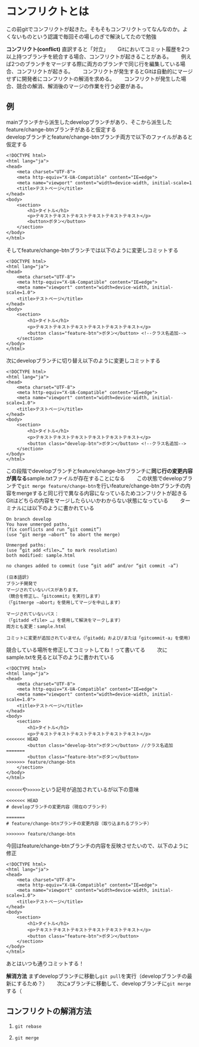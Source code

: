 # コンフリクトとは
この前gitでコンフリクトが起きた。そもそもコンフリクトってなんなのか。よくないものという認識で毎回その場しのぎで解決してたので勉強　　

**コンフリクト(conflict)**
直訳すると「対立」　　
Gitにおいてコミット履歴を2つ以上持つブランチを統合する場合、コンフリクトが起きることがある。　　
例えば2つのブランチをマージする際に両方のブランチで同じ行を編集している場合、コンフリクトが起きる。　　
コンフリクトが発生するとGitは自動的にマージせずに開発者にコンフリクトの解消を求める。　　
コンフリクトが発生した場合、競合の解消、解消後のマージの作業を行う必要がある。　　
## 例
mainブランチから派生したdevelopブランチがあり、そこから派生したfeature/change-btnブランチがあると仮定する  
developブランチとfeature/change-btnブランチ両方で以下のファイルがあると仮定する
```html:sample.txt
<!DOCTYPE html>
<html lang="ja">
<head>
    <meta charset="UTF-8">
    <meta http-equiv="X-UA-Compatible" content="IE=edge">
    <meta name="viewport" content="width=device-width, initial-scale=1.0">
    <title>テストページ</title>
</head>
<body>
    <section>
        <h1>タイトル</h1>
        <p>テキストテキストテキストテキストテキストテキスト</p>
        <button>ボタン</button>
    </section>
</body>
</html>
```
そしてfeature/change-btnブランチでは以下のように変更しコミットする
```html:sample.txt(feature/change-btnブランチ)
<!DOCTYPE html>
<html lang="ja">
<head>
    <meta charset="UTF-8">
    <meta http-equiv="X-UA-Compatible" content="IE=edge">
    <meta name="viewport" content="width=device-width, initial-scale=1.0">
    <title>テストページ</title>
</head>
<body>
    <section>
        <h1>タイトル</h1>
        <p>テキストテキストテキストテキストテキストテキスト</p>
        <button class="feature-btn">ボタン</button> <!--クラス名追加-->
    </section>
</body>
</html>
```
次にdevelopブランチに切り替え以下のように変更しコミットする
```html:sample.txt(developブランチ)
<!DOCTYPE html>
<html lang="ja">
<head>
    <meta charset="UTF-8">
    <meta http-equiv="X-UA-Compatible" content="IE=edge">
    <meta name="viewport" content="width=device-width, initial-scale=1.0">
    <title>テストページ</title>
</head>
<body>
    <section>
        <h1>タイトル</h1>
        <p>テキストテキストテキストテキストテキストテキスト</p>
        <button class="develop-btn">ボタン</button> <!--クラス名追加-->
    </section>
</body>
</html>
```

この段階でdevelopブランチとfeature/change-btnブランチに**同じ行の変更内容が異なる**sample.txtファイルが存在することになる　　
この状態でdevelopブランチで`git merge feature/change-btn`を行いfeature/change-btnブランチの内容をmergeすると同じ行で異なる内容になっているためコンフリクトが起きる　　
Gitはどちらの内容をマージしたらいいかわからない状態になっている　　
ターミナルには以下のように書かれている
```
On branch develop
You have unmerged paths.
(fix conflicts and run “git commit”)
(use “git merge –abort” to abort the merge)

Unmerged paths:
(use “git add <file>…” to mark resolution)
both modified: sample.html

no changes added to commit (use “git add” and/or “git commit -a”)

(日本語訳)
ブランチ開発で
マージされていないパスがあります。
（競合を修正し、「gitcommit」を実行します）
（「gitmerge –abort」を使用してマージを中止します）

マージされていないパス：
（「gitadd <file> …」を使用して解決をマークします）
両方とも変更：sample.html

コミットに変更が追加されていません（「gitadd」および/または「gitcommit-a」を使用)
```
競合している場所を修正してコミットしてね！って書いてる　　
次にsample.txtを見ると以下のように書かれている
```html:sample.txt(develop)
<!DOCTYPE html>
<html lang="ja">
<head>
    <meta charset="UTF-8">
    <meta http-equiv="X-UA-Compatible" content="IE=edge">
    <meta name="viewport" content="width=device-width, initial-scale=1.0">
    <title>テストページ</title>
</head>
<body>
    <section>
        <h1>タイトル</h1>
        <p>テキストテキストテキストテキストテキストテキスト</p>
<<<<<<< HEAD
        <button class="develop-btn">ボタン</button> //クラス名追加
=======
        <button class="feature-btn">ボタン</button>
>>>>>>> feature/change-btn
    </section>
</body>
</html>
```
`<<<<<<`や`>>>>>`という記号が追加されているが以下の意味
```
<<<<<<< HEAD
# developブランチの変更内容（現在のブランチ）

=======
# feature/change-btnブランチの変更内容（取り込まれるブランチ）

>>>>>>> feature/change-btn
```
今回はfeature/change-btnブランチの内容を反映させたいので、以下のように修正  
```html:sample.txt(develop)
<!DOCTYPE html>
<html lang="ja">
<head>
    <meta charset="UTF-8">
    <meta http-equiv="X-UA-Compatible" content="IE=edge">
    <meta name="viewport" content="width=device-width, initial-scale=1.0">
    <title>テストページ</title>
</head>
<body>
    <section>
        <h1>タイトル</h1>
        <p>テキストテキストテキストテキストテキストテキスト</p>
        <button class="feature-btn">ボタン</button>
    </section>
</body>
</html>
```
あとはいつも通りコミットする！

**解消方法**
まずdevelopブランチに移動し`git pull`を実行（developブランチの最新にするため？）　　
次にaブランチに移動して、developブランチに`git merge`する（
## コンフリクトの解消方法
1. `git rebase`

2. `git merge`